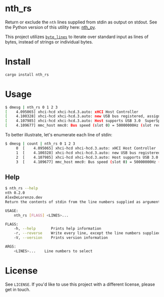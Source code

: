 # nth_rs
Return or exclude the `nth` lines supplied from stdin as output on stdout. See the Python version of this utility here: [nth_py](https://github.com/alexdelorenzo/nth_py).

This project utilizes [`byte_lines`](https://github.com/alexdelorenzo/byte_lines) to iterate over standard input as lines of bytes, instead of strings or individual bytes.

# Install

```bash
cargo install nth_rs
```

# Usage

```bash
$ dmesg | nth_rs 0 1 2 3
[    4.095065] xhci-hcd xhci-hcd.3.auto: xHCI Host Controller
[    4.100328] xhci-hcd xhci-hcd.3.auto: new USB bus registered, assigned bus number 4
[    4.107985] xhci-hcd xhci-hcd.3.auto: Host supports USB 3.0  SuperSpeed
[    4.109677] mmc_host mmc0: Bus speed (slot 0) = 50000000Hz (slot req 52000000Hz, actual 50000000HZ div = 0)

```

To better illustrate, let's enumerate each line of stdin:

```bash
$ dmesg | count | nth_rs 0 1 2 3
     0  [    4.095065] xhci-hcd xhci-hcd.3.auto: xHCI Host Controller
     1  [    4.100328] xhci-hcd xhci-hcd.3.auto: new USB bus registered, assigned bus number 4
     2  [    4.107985] xhci-hcd xhci-hcd.3.auto: Host supports USB 3.0  SuperSpeed
     3  [    4.109677] mmc_host mmc0: Bus speed (slot 0) = 50000000Hz (slot req 52000000Hz, actual 50000000HZ div = 0)
```

## Help
```bash
$ nth_rs --help
nth 0.2.0
AlexDeLorenzo.dev
Return the contents of stdin from the line numbers supplied as arguments.

USAGE:
    nth_rs [FLAGS] <LINES>...

FLAGS:
    -h, --help       Prints help information
    -r, --reverse    Write every line, except the line numbers supplied as LINES, from stdin to stdout.
    -V, --version    Prints version information

ARGS:
    <LINES>...    Line numbers to select

```

# License
See `LICENSE`. If you'd like to use this project with a different license, please get in touch.
